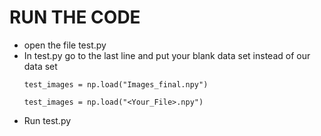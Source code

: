 # RUN THE CODE
- open the file test.py
- In test.py go  to the last line  and put your blank data set instead of our data set
  ```
  test_images = np.load("Images_final.npy")

  test_images = np.load("<Your_File>.npy")
  ```
- Run test.py
